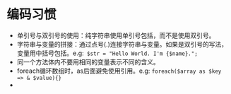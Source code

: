 # 编码习惯

 - 单引号与双引号的使用：纯字符串使用单引号包括，而不是使用双引号。
 - 字符串与变量的拼接：通过点号(.)连接字符串与变量。如果是双引号的写法，变量用中括号包括。e.g:` $str = "Hello World. I'm {$name}.";`
 - 同一个方法体内不要用相同的变量表示不同的含义。
 - foreach循环数组时，as后面避免使用引用。e.g: `foreach($array as $key => & $value){}`
 - 